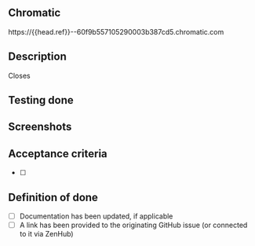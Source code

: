 ## Chromatic
<!-- This `{{head.ref}}` is a placeholder for a CI job - it will be updated automatically -->
https://{{head.ref}}--60f9b557105290003b387cd5.chromatic.com

## Description
Closes <ticket>

## Testing done


## Screenshots


## Acceptance criteria
- [ ]

## Definition of done
- [ ] Documentation has been updated, if applicable
- [ ] A link has been provided to the originating GitHub issue (or connected to it via ZenHub)
